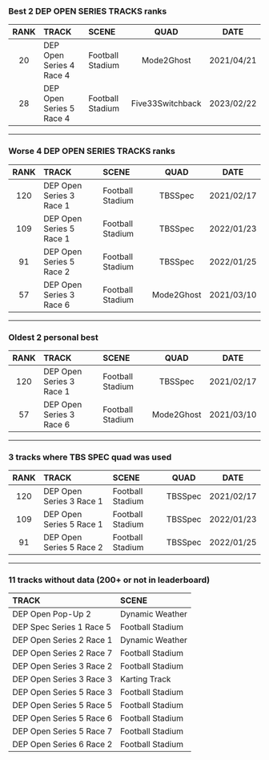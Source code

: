 ### Best 2 DEP OPEN SERIES TRACKS ranks
|RANK|TRACK|SCENE|QUAD|DATE|
|:---:|:---|:---|:---:|:---:|
|20|DEP Open Series 4 Race 4|Football Stadium|Mode2Ghost|2021/04/21|
|28|DEP Open Series 5 Race 4|Football Stadium|Five33Switchback|2023/02/22|
---
### Worse 4 DEP OPEN SERIES TRACKS ranks
|RANK|TRACK|SCENE|QUAD|DATE|
|:---:|:---|:---|:---:|:---:|
|120|DEP Open Series 3 Race 1|Football Stadium|TBSSpec|2021/02/17|
|109|DEP Open Series 5 Race 1|Football Stadium|TBSSpec|2022/01/23|
|91|DEP Open Series 5 Race 2|Football Stadium|TBSSpec|2022/01/25|
|57|DEP Open Series 3 Race 6|Football Stadium|Mode2Ghost|2021/03/10|
---
### Oldest 2 personal best
|RANK|TRACK|SCENE|QUAD|DATE|
|:---:|:---|:---|:---:|:---:|
|120|DEP Open Series 3 Race 1|Football Stadium|TBSSpec|2021/02/17|
|57|DEP Open Series 3 Race 6|Football Stadium|Mode2Ghost|2021/03/10|
---
### 3 tracks where TBS SPEC quad was used
|RANK|TRACK|SCENE|QUAD|DATE|
|:---:|:---|:---|:---:|:---:|
|120|DEP Open Series 3 Race 1|Football Stadium|TBSSpec|2021/02/17|
|109|DEP Open Series 5 Race 1|Football Stadium|TBSSpec|2022/01/23|
|91|DEP Open Series 5 Race 2|Football Stadium|TBSSpec|2022/01/25|
---
### 11 tracks without data (200+ or not in leaderboard)
|TRACK|SCENE|
|:---|:---|
|DEP Open Pop-Up 2|Dynamic Weather|
|DEP Spec Series 1 Race 5|Football Stadium|
|DEP Open Series 2 Race 1|Dynamic Weather|
|DEP Open Series 2 Race 7|Football Stadium|
|DEP Open Series 3 Race 2|Football Stadium|
|DEP Open Series 3 Race 3|Karting Track|
|DEP Open Series 5 Race 3|Football Stadium|
|DEP Open Series 5 Race 5|Football Stadium|
|DEP Open Series 5 Race 6|Football Stadium|
|DEP Open Series 5 Race 7|Football Stadium|
|DEP Open Series 6 Race 2|Football Stadium|
